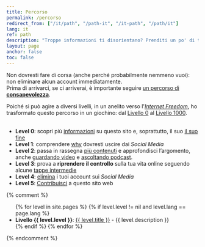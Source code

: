 ```yaml
---
title: Percorso
permalink: /percorso
redirect_from: ["/it/path", "/path-it", "/it-path", "/path/it"]
lang: it
ref: path
description: "Troppe informazioni ti disorientano? Prenditi un po' di tempo, respira, e segui questo percorso verso la libertà sul web."
layout: page
anchor: false
toc: false
---
```

Non dovresti fare di corsa (anche perché probabilmente nemmeno vuoi): non eliminare alcun account immediatamente.\
Prima di arrivarci, se ci arriverai, è importante seguire <u>un percorso di <strong>consapevolezza</strong></u>.

<div class="red box">
	Poiché si può agire a diversi livelli, in un anelito verso l'<a href="https://tommi.space/internet-freedom" target="_blank" title="“Internet Freedom” in Tommi's notes"><cite>Internet Freedom</cite></a>, ho trasformato questo percorso in un giochino: dal <a href="/l00">Livello 0</a> al <a href="/l1000">Livello 1000</a>.
</div>

<br>


- **Level 0**: scopri più [informazioni](/info "Info - quitsocialmedia.club") su questo sito e, soprattutto, il suo [il suo fine](/info#fine "Fine - quitsocialmedia.club")
- **Level 1**: comprendere [why](/perché "Perché") dovresti uscire dai *Social Media*
- **Level 2**: passa in rassegna [più contenuti](/it/links "Link") e approfondisci l’argomento, anche [guardando video](/guarda "Guarda") e [ascoltando podcast](/ascolta "Ascolta").
- **Level 3**: prova a **riprendere il controllo** sulla tua vita online seguendo alcune [tappe intermedie](https://www.humanetech.com/take-control "Take Control - Humane Center of Technology")
- **Level 4**: [elimina](/elimina "Elimina") i tuoi account sui *Social Media*
- **Level 5**: [Contribuisci](/contribuisci "Contribuisci") a questo sito web

{% comment %}
<ul>
	{% for level in site.pages %}
		{% if level.level != nil and level.lang == page.lang %}
			<li><strong>Livello {{ level.level }}</strong>: <a href="{{ level.url }}" target="_blank" title="Livello {{ level.level }}: {{ level.title }}">{{ level.title }}</a> - {{ level.description }}</li>
		{% endif %}
	{% endfor %}
</ul>
{% endcomment %}